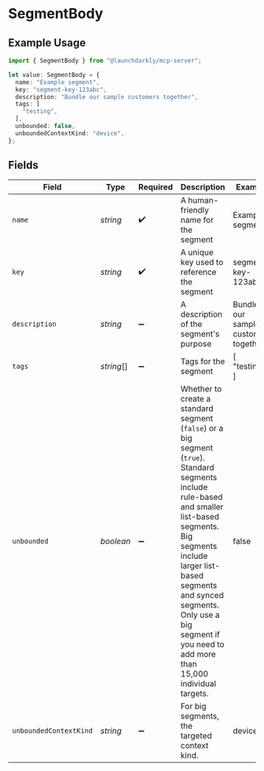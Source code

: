 # SegmentBody

## Example Usage

```typescript
import { SegmentBody } from "@launchdarkly/mcp-server";

let value: SegmentBody = {
  name: "Example segment",
  key: "segment-key-123abc",
  description: "Bundle our sample customers together",
  tags: [
    "testing",
  ],
  unbounded: false,
  unboundedContextKind: "device",
};
```

## Fields

| Field                                                                                                                                                                                                                                                                                                                     | Type                                                                                                                                                                                                                                                                                                                      | Required                                                                                                                                                                                                                                                                                                                  | Description                                                                                                                                                                                                                                                                                                               | Example                                                                                                                                                                                                                                                                                                                   |
| ------------------------------------------------------------------------------------------------------------------------------------------------------------------------------------------------------------------------------------------------------------------------------------------------------------------------- | ------------------------------------------------------------------------------------------------------------------------------------------------------------------------------------------------------------------------------------------------------------------------------------------------------------------------- | ------------------------------------------------------------------------------------------------------------------------------------------------------------------------------------------------------------------------------------------------------------------------------------------------------------------------- | ------------------------------------------------------------------------------------------------------------------------------------------------------------------------------------------------------------------------------------------------------------------------------------------------------------------------- | ------------------------------------------------------------------------------------------------------------------------------------------------------------------------------------------------------------------------------------------------------------------------------------------------------------------------- |
| `name`                                                                                                                                                                                                                                                                                                                    | *string*                                                                                                                                                                                                                                                                                                                  | :heavy_check_mark:                                                                                                                                                                                                                                                                                                        | A human-friendly name for the segment                                                                                                                                                                                                                                                                                     | Example segment                                                                                                                                                                                                                                                                                                           |
| `key`                                                                                                                                                                                                                                                                                                                     | *string*                                                                                                                                                                                                                                                                                                                  | :heavy_check_mark:                                                                                                                                                                                                                                                                                                        | A unique key used to reference the segment                                                                                                                                                                                                                                                                                | segment-key-123abc                                                                                                                                                                                                                                                                                                        |
| `description`                                                                                                                                                                                                                                                                                                             | *string*                                                                                                                                                                                                                                                                                                                  | :heavy_minus_sign:                                                                                                                                                                                                                                                                                                        | A description of the segment's purpose                                                                                                                                                                                                                                                                                    | Bundle our sample customers together                                                                                                                                                                                                                                                                                      |
| `tags`                                                                                                                                                                                                                                                                                                                    | *string*[]                                                                                                                                                                                                                                                                                                                | :heavy_minus_sign:                                                                                                                                                                                                                                                                                                        | Tags for the segment                                                                                                                                                                                                                                                                                                      | [<br/>"testing"<br/>]                                                                                                                                                                                                                                                                                                     |
| `unbounded`                                                                                                                                                                                                                                                                                                               | *boolean*                                                                                                                                                                                                                                                                                                                 | :heavy_minus_sign:                                                                                                                                                                                                                                                                                                        | Whether to create a standard segment (<code>false</code>) or a big segment (<code>true</code>). Standard segments include rule-based and smaller list-based segments. Big segments include larger list-based segments and synced segments. Only use a big segment if you need to add more than 15,000 individual targets. | false                                                                                                                                                                                                                                                                                                                     |
| `unboundedContextKind`                                                                                                                                                                                                                                                                                                    | *string*                                                                                                                                                                                                                                                                                                                  | :heavy_minus_sign:                                                                                                                                                                                                                                                                                                        | For big segments, the targeted context kind.                                                                                                                                                                                                                                                                              | device                                                                                                                                                                                                                                                                                                                    |